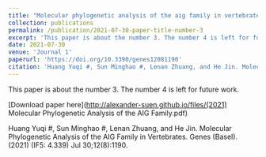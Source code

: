 ```yaml
---
title: "Molecular phylogenetic analysis of the aig family in vertebrates"
collection: publications
permalink: /publication/2021-07-30-paper-title-number-3
excerpt: 'This paper is about the number 3. The number 4 is left for future work.'
date: 2021-07-30
venue: 'Journal 1'
paperurl: 'https://doi.org/10.3390/genes12081190'
citation: 'Huang Yuqi #, Sun Minghao #, Lenan Zhuang, and He Jin. Molecular Phylogenetic Analysis of the AIG Family in Vertebrates. Genes (Basel). (2021) (IF5: 4.339) Jul 30;12(8):1190.'
---
```

This paper is about the number 3. The number 4 is left for future work.

[Download paper here](http://alexander-suen.github.io/files/(2021) Molecular Phylogenetic Analysis of the AIG Family.pdf)


Huang Yuqi #, Sun Minghao #, Lenan Zhuang, and He Jin. Molecular Phylogenetic Analysis of the AIG Family in Vertebrates. Genes (Basel). (2021) (IF5: 4.339) Jul 30;12(8):1190.
